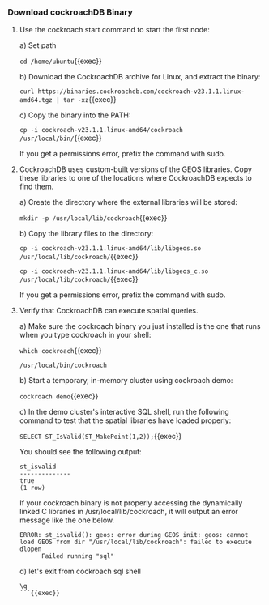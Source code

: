 ### Download cockroachDB Binary

1. Use the cockroach start command to start the first node:

    a) Set path 
    
    `cd /home/ubuntu`{{exec}}

    b) Download the CockroachDB archive for Linux, and extract the binary:
    
    `curl https://binaries.cockroachdb.com/cockroach-v23.1.1.linux-amd64.tgz | tar -xz`{{exec}}

    c) Copy the binary into the PATH:
    
    `cp -i cockroach-v23.1.1.linux-amd64/cockroach /usr/local/bin/`{{exec}}

    If you get a permissions error, prefix the command with sudo.

2. CockroachDB uses custom-built versions of the GEOS libraries. Copy these libraries to one of the locations where CockroachDB expects to find them.

    a) Create the directory where the external libraries will be stored:

    `mkdir -p /usr/local/lib/cockroach`{{exec}}

    b) Copy the library files to the directory:

    `cp -i cockroach-v23.1.1.linux-amd64/lib/libgeos.so /usr/local/lib/cockroach/`{{exec}}

    `cp -i cockroach-v23.1.1.linux-amd64/lib/libgeos_c.so /usr/local/lib/cockroach/`{{exec}}

    If you get a permissions error, prefix the command with sudo.

3. Verify that CockroachDB can execute spatial queries.

    a) Make sure the cockroach binary you just installed is the one that runs when you type cockroach in your shell:

    `which cockroach`{{exec}}

    ```
    /usr/local/bin/cockroach
    ```

    b) Start a temporary, in-memory cluster using cockroach demo:

    `cockroach demo`{{exec}}

    c) In the demo cluster's interactive SQL shell, run the following command to test that the spatial libraries have loaded properly:

    `SELECT ST_IsValid(ST_MakePoint(1,2));`{{exec}}

    You should see the following output:

    ```
    st_isvalid
    --------------
    true
    (1 row)
    ```

    If your cockroach binary is not properly accessing the dynamically linked C libraries in /usr/local/lib/cockroach, it will output an error message like the one below.

    ```
    ERROR: st_isvalid(): geos: error during GEOS init: geos: cannot load GEOS from dir "/usr/local/lib/cockroach": failed to execute dlopen
          Failed running "sql"
    ```

    d) let's exit from cockroach sql shell
    
    ```
    \q
    ```{{exec}}
